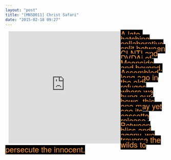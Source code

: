 ```yaml
---
layout: "post"
title: "[MNSD011] Christ Safari"
date: "2015-02-18 09:27"
---
```


<div style="float:left;margin-left:10px">
<iframe style="border: 0; width: 350px; height: 350px;" src="http://bandcamp.com/EmbeddedPlayer/album=862102557/size=large/bgcol=ffffff/linkcol=0687f5/minimal=true/transparent=true/" seamless><a href="http://releases.mooonside.com/album/christ-safari">Christ Safari by DVDAi┴N˥Ɔ</a></iframe>
</div><span style="background-color: #000000; color: #FF9933; font-size: x-large;"><span style="font-family: &quot;helvetica neue&quot; , &quot;helvetica&quot; , &quot;arial&quot; , sans-serif; line-height: 15px;">
A late-hatching collaborative split between CLNT! and DVDAi of Moonside and beyond. Assembled long ago in the old refuges where we hung our bows, this one may yet see its cassette release.
Between bliss and agony, we traverse the wilds to persecute the innocent.
</span></span>
